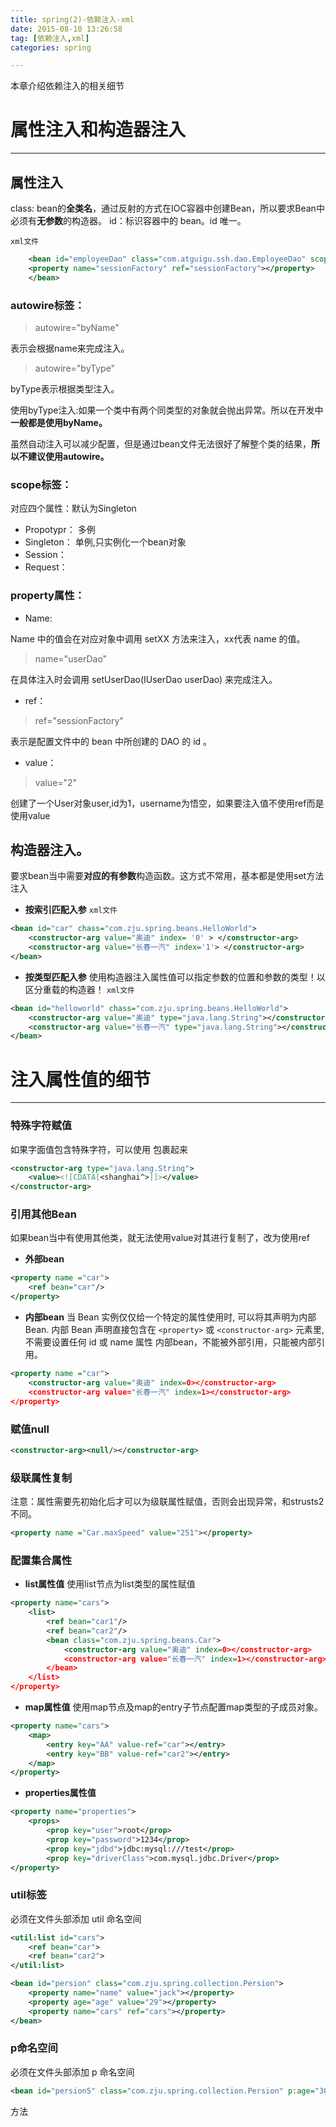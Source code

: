 ```yaml
---
title: spring(2)-依赖注入-xml
date: 2015-08-10 13:26:58
tag: [依赖注入,xml]
categories: spring

---
```

本章介绍依赖注入的相关细节

<!--more-->

# 属性注入和构造器注入
---

## 属性注入

class: bean的**全类名**，通过反射的方式在IOC容器中创建Bean，所以要求Bean中必须有**无参数**的构造器。
id：标识容器中的 bean。id 唯一。

`xml文件`

```xml
    <bean id="employeeDao" class="com.atguigu.ssh.dao.EmployeeDao" scope="Singleton" autowire="byName">
    <property name="sessionFactory" ref="sessionFactory"></property>
    </bean>
```

### autowire标签：

> autowire="byName"

表示会根据name来完成注入。

> autowire="byType"

byType表示根据类型注入。

使用byType注入:如果一个类中有两个同类型的对象就会抛出异常。所以在开发中**一般都是使用byName。**

虽然自动注入可以减少配置，但是通过bean文件无法很好了解整个类的结果，**所以不建议使用autowire。**

### scope标签：

对应四个属性：默认为Singleton

- 	Propotypr： 多例
- 	Singleton： 单例,只实例化一个bean对象
- 	Session：
- 	Request：

### property属性：

- Name:

Name 中的值会在对应对象中调用 setXX 方法来注入，xx代表 name 的值。

> name="userDao"

在具体注入时会调用 setUserDao(IUserDao userDao) 来完成注入。

- ref：

> ref="sessionFactory"

表示是配置文件中的 bean 中所创建的 DAO 的 id 。

- value：

> value="2"

创建了一个User对象user,id为1，username为悟空，如果要注入值不使用ref而是使用value
	<bean id="user" class="org.zttc.itat.spring.model.User">
		<property name="id" value="2"/>
		<property name="username" value="八戒"/>
	</bean>

## 构造器注入。

要求bean当中需要**对应的有参数**构造函数。这方式不常用，基本都是使用set方法注入

- **按索引匹配入参**
`xml文件`
```xml
<bean id="car" chass="com.zju.spring.beans.HelloWorld">
	<constructor-arg value="奥迪" index= '0' > </constructor-arg>
	<constructor-arg value="长春一汽" index='1'> </constructor-arg>
</bean>
```

- **按类型匹配入参**
使用构造器注入属性值可以指定参数的位置和参数的类型！以区分重载的构造器！
`xml文件`
```xml
<bean id="helloworld" chass="com.zju.spring.beans.HelloWorld">
	<constructor-arg value="奥迪" type="java.lang.String"></constructor-arg>
	<constructor-arg value="长春一汽" type="java.lang.String"></constructor-arg>
</bean>
```

# 注入属性值的细节

---


### 特殊字符赋值

如果字面值包含特殊字符，可以使用 <![CDATA[]]> 包裹起来

```xml
<constructor-arg type="java.lang.String">
	<value><![CDATA[<shanghai^>]]></value>
</constructor-arg>
```

### 引用其他Bean

如果bean当中有使用其他类，就无法使用value对其进行复制了，改为使用ref

- **外部bean**
```xml
<property name ="car">
	<ref bean="car"/>
</property>
```

- **内部bean**
  当 Bean 实例仅仅给一个特定的属性使用时, 可以将其声明为内部 Bean. 内部 Bean 声明直接包含在 `<property>` 或 `<constructor-arg>` 元素里, 不需要设置任何 id 或 name 属性
  内部bean，不能被外部引用，只能被内部引用。
```xml
<property name ="car">
	<constructor-arg value="奥迪" index=0></constructor-arg>
	<constructor-arg value="长春一汽" index=1></constructor-arg>
</property>
```

### 赋值null

```xml
<constructor-arg><null/></constructor-arg>
```

### 级联属性复制

注意：属性需要先初始化后才可以为级联属性赋值，否则会出现异常，和strusts2不同。
```xml
<property name ="Car.maxSpeed" value="251"></property>
```

### 配置集合属性

- **list属性值**
使用list节点为list类型的属性赋值
```xml
<property name="cars">
	<list>
		<ref bean="car1"/>
		<ref bean="car2"/>
		<bean class="com.zju.spring.beans.Car">
			<constructor-arg value="奥迪" index=0></constructor-arg>
			<constructor-arg value="长春一汽" index=1></constructor-arg>
		</bean>
	</list>
</property>
```
- **map属性值**
使用map节点及map的entry子节点配置map类型的子成员对象。
```xml
<property name="cars">
	<map>
		<entry key="AA" value-ref="car"></entry>
		<entry key="BB" value-ref="car2"></entry>
	</map>
</property>
```

- **properties属性值**
```xml
<property name="properties">
	<props>
		<prop key="user">root</prop>
		<prop key="password">1234</prop>
		<prop key="jdbd">jdbc:mysql:///test</prop>
		<prop key="driverClass">com.mysql.jdbc.Driver</prop>
</property>
```

### util标签
必须在文件头部添加 util 命名空间
```xml
<util:list id="cars">
	<ref bean="car">
	<ref bean="car2">
</util:list>

<bean id="persion" class="com.zju.spring.collection.Persion">
	<property name="name" value="jack"></property>
	<property age="age" value="29"></property>
	<property name="cars" ref="cars"></property>
</bean>
```

### p命名空间
必须在文件头部添加 p 命名空间
```xml
<bean id="persion5" class="com.zju.spring.collection.Persion" p:age="30" p:name="Queen" p:cars-ref="cars"></bean>
```
  方法